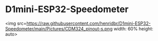 # D1mini-ESP32-Speedometer




<img src=https://raw.githubusercontent.com/henridbr/D1mini-ESP32-Speedometer/main/Pictures/CDM324_pinout-s.png 
width: 60%
height: auto>
